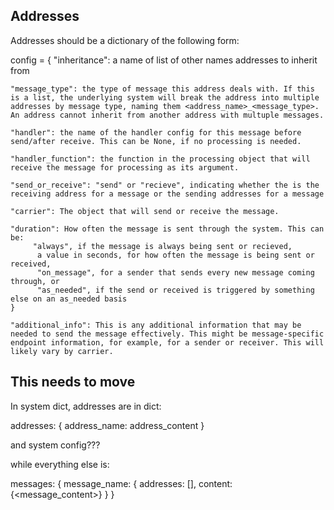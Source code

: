 ## Addresses
Addresses should be a dictionary of the following form:

config = {
    "inheritance": a name of list of other names addresses to inherit from

    "message_type": the type of message this address deals with. If this is a list, the underlying system will break the address into multiple addresses by message type, naming them <address_name>_<message_type>. An address cannot inherit from another address with multuple messages. 

    "handler": the name of the handler config for this message before send/after receive. This can be None, if no processing is needed. 

    "handler_function": the function in the processing object that will receive the message for processing as its argument. 

    "send_or_receive": "send" or "recieve", indicating whether the is the receiving address for a message or the sending addresses for a message

    "carrier": The object that will send or receive the message.

    "duration": How often the message is sent through the system. This can be:
         "always", if the message is always being sent or recieved, 
          a value in seconds, for how often the message is being sent or received, 
          "on_message", for a sender that sends every new message coming through, or
          "as_needed", if the send or received is triggered by something else on an as_needed basis 
    }
    
    "additional_info": This is any additional information that may be needed to send the message effectively. This might be message-specific endpoint information, for example, for a sender or receiver. This will likely vary by carrier. 


## This needs to move 

In system dict, addresses are in dict:

addresses: {
address_name: address_content
}

and system config??? 

while everything else is: 

messages:
{
    message_name: {
        addresses: [],
        content: {<message_content>}
    }
}
